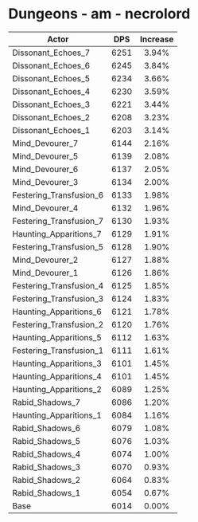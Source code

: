 # Dungeons - am - necrolord
| Actor | DPS | Increase |
|---|:---:|:---:|
|Dissonant_Echoes_7|6251|3.94%|
|Dissonant_Echoes_6|6245|3.84%|
|Dissonant_Echoes_5|6234|3.66%|
|Dissonant_Echoes_4|6230|3.59%|
|Dissonant_Echoes_3|6221|3.44%|
|Dissonant_Echoes_2|6208|3.23%|
|Dissonant_Echoes_1|6203|3.14%|
|Mind_Devourer_7|6144|2.16%|
|Mind_Devourer_5|6139|2.08%|
|Mind_Devourer_6|6137|2.05%|
|Mind_Devourer_3|6134|2.00%|
|Festering_Transfusion_6|6133|1.98%|
|Mind_Devourer_4|6132|1.96%|
|Festering_Transfusion_7|6130|1.93%|
|Haunting_Apparitions_7|6129|1.91%|
|Festering_Transfusion_5|6128|1.90%|
|Mind_Devourer_2|6127|1.88%|
|Mind_Devourer_1|6126|1.86%|
|Festering_Transfusion_4|6125|1.85%|
|Festering_Transfusion_3|6124|1.83%|
|Haunting_Apparitions_6|6121|1.78%|
|Festering_Transfusion_2|6120|1.76%|
|Haunting_Apparitions_5|6112|1.63%|
|Festering_Transfusion_1|6111|1.61%|
|Haunting_Apparitions_3|6101|1.45%|
|Haunting_Apparitions_4|6101|1.45%|
|Haunting_Apparitions_2|6089|1.25%|
|Rabid_Shadows_7|6086|1.20%|
|Haunting_Apparitions_1|6084|1.16%|
|Rabid_Shadows_6|6079|1.08%|
|Rabid_Shadows_5|6076|1.03%|
|Rabid_Shadows_4|6074|1.00%|
|Rabid_Shadows_3|6070|0.93%|
|Rabid_Shadows_2|6064|0.83%|
|Rabid_Shadows_1|6054|0.67%|
|Base|6014|0.00%|
